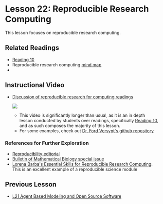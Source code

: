 # **Lesson 22: Reproducible Research Computing**
This lesson focuses on reproducible research computing.

## **Related Readings**
* [Reading 10](https://github.com/ashleefv/ApplNumComp/blob/master/RecommendedReading.md#reading-10)
* Reproducible research computing [mind map](/Reproducible%20Rearch%20Computing%20Mind%20Map.pdf)
* 
## **Instructional Video**
 * [Discussion of reproducible research for computing readings](https://www.youtube.com/watch?v=j25h5oeCzCk&feature=emb_title&ab_channel=AshleeN.FordVersypt)
    
    [![](http://img.youtube.com/vi/j25h5oeCzCk/0.jpg)](http://www.youtube.com/watch?v=j25h5oeCzCk "")
    * This video is significantly longer than usual, as it is an in depth lesson conducted by students over readings, specifically [Reading 10](https://github.com/ashleefv/ApplNumComp/blob/master/RecommendedReading.md#reading-10), and as such composes the majority of this lesson. 
    * For some examples, check out [Dr. Ford Versypt's github repository](https://github.com/ashleefv)

### **References for Further Exploration**  
* [Reproducibility editorial](https://link.springer.com/article/10.1007/s11538-018-0501-8)
* [Bulletin of Mathematical Biology special issue](https://link.springer.com/journal/11538/80/12/page/1)
* [Lorena Barba's Essential Skills for Reproducible Research Computing](https://github.com/barbagroup/essential_skills_RRC). This is an excellent example of a reproducible science module

## **Previous Lesson**
 * [L21 Agent Based Modeling and Open Source Software](/L21%20Agent%20Based%20Modeling%20and%20Open%20Source%20Software.md)
